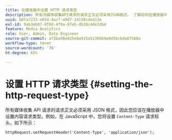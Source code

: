 ```yaml
---
title: 在播放器中设置 HTTP 请求类型
description: 所有流媒体收集API请求的请求正文必须采用JSON格式。 了解如何在播放器中设置内容请求类型。
uuid: b8fa7233-e654-4acf-a9d7-14158cded13e
exl-id: 9ab3eb07-8f0d-4f9a-8feb-db20c4de3db4
feature: Media Analytics
role: User, Admin, Data Engineer
source-git-commit: a73ba98e025e0a915a5136bb9e0d5bcbde875b0a
workflow-type: tm+mt
source-wordcount: '76'
ht-degree: 65%

---
```


# 设置 HTTP 请求类型 {#setting-the-http-request-type}

所有媒体收集 API 请求的请求正文必须采用 JSON 格式，因此您应该在播放器中设置内容请求类型。例如，在 JavaScript 中，您将设置 `Content-Type` 请求标头，如下所示：

```
httpRequest.setRequestHeader('Content-Type', 'application/json'); 
```
